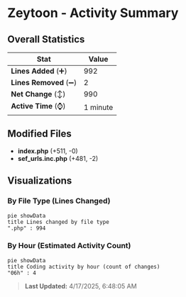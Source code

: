 # Zeytoon - Activity Summary 

## Overall Statistics

| Stat                   | Value                                                             |
| ---------------------- | ----------------------------------------------------------------- |
| **Lines Added** (➕)   | 992                                          |
| **Lines Removed** (➖) | 2                                        |
| **Net Change** (↕)    | 990                |
| **Active Time** (⌚)   | 1 minute |


## Modified Files
- **index.php** (+511, -0)
- **sef_urls.inc.php** (+481, -2)

## Visualizations

### By File Type (Lines Changed)

```mermaid
pie showData
title Lines changed by file type
".php" : 994
```

### By Hour (Estimated Activity Count)

```mermaid
pie showData
title Coding activity by hour (count of changes)
"06h" : 4
```


> **Last Updated:** 4/17/2025, 6:48:05 AM